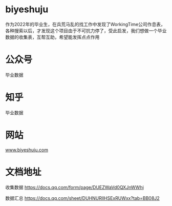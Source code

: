 # biyeshuju
作为2022年的毕业生，在兵荒马乱的找工作中发现了WorkingTime公司作息表，各种搜索以后，才发现这个项目由于不可抗力停了，受此启发，我们想做一个毕业数据的收集表，互帮互助，希望能发挥点点作用
# 公众号
毕业数据
# 知乎
毕业数据
# 网站
www.biyeshuju.com
# 文档地址
收集数据
https://docs.qq.com/form/page/DUEZWaVd0QXJnWWhj

数据汇总
https://docs.qq.com/sheet/DUHNURllHSExRUWxx?tab=BB08J2
